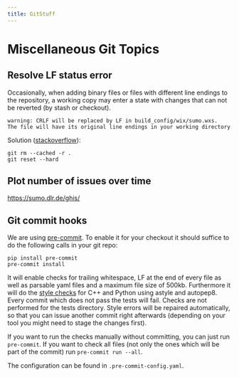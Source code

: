 ```yaml
---
title: GitStuff
---
```


# Miscellaneous Git Topics

## Resolve LF status error

Occasionally, when adding binary files or files with different line endings to the
repository, a working copy may enter a state with changes that can not
be reverted (by stash or checkout).

```
warning: CRLF will be replaced by LF in build_config/wix/sumo.wxs.
The file will have its original line endings in your working directory.
```

Solution
([stackoverflow](https://stackoverflow.com/questions/1967370/git-replacing-lf-with-crlf)):

```
git rm --cached -r .
git reset --hard
```

## Plot number of issues over time

https://sumo.dlr.de/ghis/


## Git commit hooks

We are using [pre-commit](https://pre-commit.com). To enable it for your checkout it should suffice to do
the following calls in your git repo:

```
pip install pre-commit
pre-commit install
```

It will enable checks for trailing whitespace, LF at the end of every file as well as parsable yaml files
and a maximum file size of 500kb. Furthermore it will do the [style checks](CodeStyle.md) for C++ and Python
using astyle and autopep8. Every commit which does not pass the tests will fail.
Checks are not performed for the tests directory. Style errors will
be repaired automatically, so that you can issue another commit right afterwards
(depending on your tool you might need to stage the changes first).

If you want to run the checks manually without committing,
you can just run `pre-commit`. If you want to check all files (not only the ones which will be part of the commit)
run `pre-commit run --all`.

The configuration can be found in `.pre-commit-config.yaml`.
